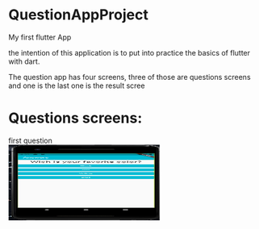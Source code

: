 # QuestionAppProject 
My first flutter App


the intention of this application is to put into practice the basics of flutter with dart.

The question app has four screens, three of those are questions screens and one is the last one is the result scree

# Questions screens:
first question<br>
<img src=https://github.com/EAbeier/QuestionAppProject/blob/main/readme_images/screen1.jpg alt="First question screen" width="300" height="150">

